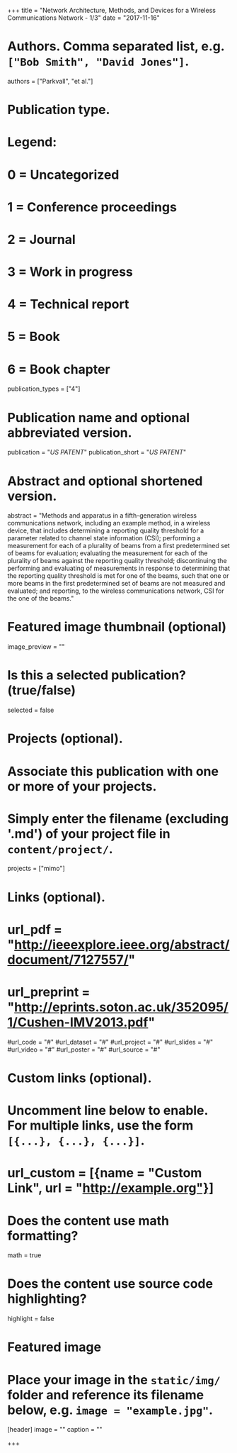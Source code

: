 +++
title = "Network Architecture, Methods, and Devices for a Wireless Communications Network - 1/3"
date = "2017-11-16"

# Authors. Comma separated list, e.g. `["Bob Smith", "David Jones"]`.
authors = ["Parkvall", "et al."]

# Publication type.
# Legend:
# 0 = Uncategorized
# 1 = Conference proceedings
# 2 = Journal
# 3 = Work in progress
# 4 = Technical report
# 5 = Book
# 6 = Book chapter
publication_types = ["4"]

# Publication name and optional abbreviated version.
publication = "*US PATENT*"
publication_short = "*US PATENT*"

# Abstract and optional shortened version.
abstract = "Methods and apparatus in a fifth-generation wireless communications network, including an example method, in a wireless device, that includes determining a reporting quality threshold for a parameter related to channel state information (CSI); performing a measurement for each of a plurality of beams from a first predetermined set of beams for evaluation; evaluating the measurement for each of the plurality of beams against the reporting quality threshold; discontinuing the performing and evaluating of measurements in response to determining that the reporting quality threshold is met for one of the beams, such that one or more beams in the first predetermined set of beams are not measured and evaluated; and reporting, to the wireless communications network, CSI for the one of the beams."

# Featured image thumbnail (optional)
image_preview = ""

# Is this a selected publication? (true/false)
selected = false

# Projects (optional).
#   Associate this publication with one or more of your projects.
#   Simply enter the filename (excluding '.md') of your project file in `content/project/`.
projects = ["mimo"]

# Links (optional).
# url_pdf = "http://ieeexplore.ieee.org/abstract/document/7127557/"
# url_preprint = "http://eprints.soton.ac.uk/352095/1/Cushen-IMV2013.pdf"
#url_code = "#"
#url_dataset = "#"
#url_project = "#"
#url_slides = "#"
#url_video = "#"
#url_poster = "#"
#url_source = "#"

# Custom links (optional).
#   Uncomment line below to enable. For multiple links, use the form `[{...}, {...}, {...}]`.
# url_custom = [{name = "Custom Link", url = "http://example.org"}]

# Does the content use math formatting?
math = true

# Does the content use source code highlighting?
highlight = false

# Featured image
# Place your image in the `static/img/` folder and reference its filename below, e.g. `image = "example.jpg"`.
[header]
image = ""
caption = ""

+++

